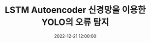 ---
layout: post
title: LSTM Autoencoder 신경망을 이용한 YOLO의 오류 탐지
date: '2022-12-21 12:00:00'
categories:
- publication
- publication_domestic
- conference
- conference_domestic
description: |-
  조형래, 김규민, 김진현<br />
  한국 소프트웨어 종합학술대회 논문집, Dec 2022
---